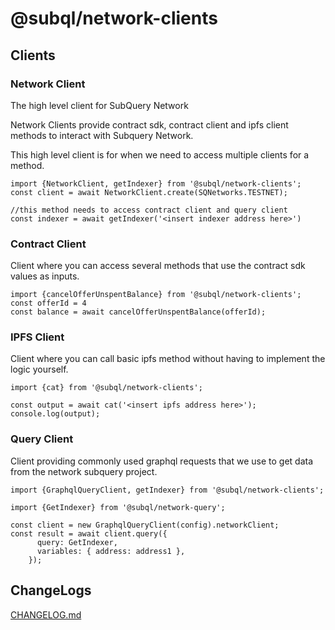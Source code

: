 # @subql/network-clients

## Clients 

### Network Client

The high level client for SubQuery Network

Network Clients provide contract sdk, contract client and ipfs client methods to interact with Subquery Network.

This high level client is for when we need to access multiple clients for a method.

``` TS
import {NetworkClient, getIndexer} from '@subql/network-clients';
const client = await NetworkClient.create(SQNetworks.TESTNET);

//this method needs to access contract client and query client
const indexer = await getIndexer('<insert indexer address here>') 
```

### Contract Client

Client where you can access several methods that use
the contract sdk values as inputs.

``` TS
import {cancelOfferUnspentBalance} from '@subql/network-clients';
const offerId = 4
const balance = await cancelOfferUnspentBalance(offerId);
```

### IPFS Client

Client where you can call basic ipfs method without having to
implement the logic yourself.

```TS 
import {cat} from '@subql/network-clients';

const output = await cat('<insert ipfs address here>');
console.log(output);
```

### Query Client

Client providing commonly used graphql requests that we use
to get data from the network subquery project.

```TS
import {GraphqlQueryClient, getIndexer} from '@subql/network-clients';

import {GetIndexer} from '@subql/network-query';

const client = new GraphqlQueryClient(config).networkClient;
const result = await client.query({
      query: GetIndexer,
      variables: { address: address1 },
    });
```

## ChangeLogs

[CHANGELOG.md](./CHANGELOG.md)
